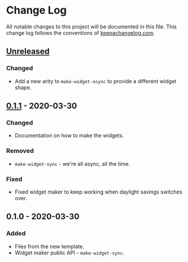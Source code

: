 # Change Log
All notable changes to this project will be documented in this file. This change log follows the conventions of [keepachangelog.com](http://keepachangelog.com/).

## [Unreleased]
### Changed
- Add a new arity to `make-widget-async` to provide a different widget shape.

## [0.1.1] - 2020-03-30
### Changed
- Documentation on how to make the widgets.

### Removed
- `make-widget-sync` - we're all async, all the time.

### Fixed
- Fixed widget maker to keep working when daylight savings switches over.

## 0.1.0 - 2020-03-30
### Added
- Files from the new template.
- Widget maker public API - `make-widget-sync`.

[Unreleased]: https://github.com/your-name/spotify-power-hour/compare/0.1.1...HEAD
[0.1.1]: https://github.com/your-name/spotify-power-hour/compare/0.1.0...0.1.1
